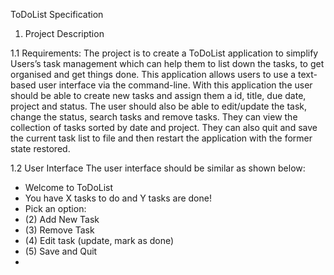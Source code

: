 ToDoList Specification

1. Project Description

1.1 Requirements: 
               The project is to create a ToDoList application to simplify Users’s task management which can help them to list down the tasks, to get organised and get things done. This application allows users to use a text-based user interface via the command-line. With this application the user should be able to create new tasks and assign them a id, title, due date, project and status. The user should also be able to edit/update the task, change the status, search tasks and remove tasks. They can view the collection of tasks sorted by date and project. They can also quit and save the current task list to file and then restart the application with the former state restored. 
               
1.2 User Interface
The user interface should be similar as shown below:
- Welcome to ToDoList
- You have X tasks to do and Y tasks are done!
- Pick an option:
- (2) Add New Task
- (3) Remove Task
- (4) Edit task (update, mark as done)
- (5) Save and Quit
-
